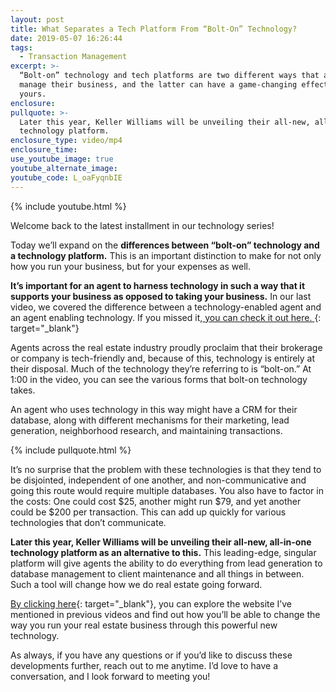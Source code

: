 ```yaml
---
layout: post
title: What Separates a Tech Platform From “Bolt-On” Technology?
date: 2019-05-07 16:26:44
tags:
  - Transaction Management
excerpt: >-
  “Bolt-on” technology and tech platforms are two different ways that agents
  manage their business, and the latter can have a game-changing effect on
  yours.
enclosure:
pullquote: >-
  Later this year, Keller Williams will be unveiling their all-new, all-in-one
  technology platform.
enclosure_type: video/mp4
enclosure_time:
use_youtube_image: true
youtube_alternate_image:
youtube_code: L_oaFyqnbIE
---
```


{% include youtube.html %}

Welcome back to the latest installment in our technology series\!

Today we’ll expand on the **differences between “bolt-on” technology and a technology platform.** This is an important distinction to make for not only how you run your business, but for your expenses as well.&nbsp;

**It’s important for an agent to harness technology in such a way that it supports your business as opposed to taking your business.** In our last video, we covered the difference between a technology-enabled agent and an agent enabling technology. If you missed it,[ you can check it out here.&nbsp;](https://kwcareerquest.com/who-is-the-fiduciary.html){: target="_blank"}

Agents across the real estate industry proudly proclaim that their brokerage or company is tech-friendly and, because of this, technology is entirely at their disposal. Much of the technology they’re referring to is “bolt-on.” At 1:00 in the video, you can see the various forms that bolt-on technology takes.&nbsp;

An agent who uses technology in this way might have a CRM for their database, along with different mechanisms for their marketing, lead generation, neighborhood research, and maintaining transactions.&nbsp;

{% include pullquote.html %}

It’s no surprise that the problem with these technologies is that they tend to be disjointed, independent of one another, and non-communicative and going this route would require multiple databases. You also have to factor in the costs: One could cost $25, another might run $79, and yet another could be $200 per transaction. This can add up quickly for various technologies that don’t communicate.&nbsp;

**Later this year, Keller Williams will be unveiling their all-new, all-in-one technology platform as an alternative to this.** This leading-edge, singular platform will give agents the ability to do everything from lead generation to database management to client maintenance and all things in between. Such a tool will change how we do real estate going forward.&nbsp;

[By clicking here](https://technology.kw.com/){: target="_blank"}, you can explore the website I’ve mentioned in previous videos and find out how you’ll be able to change the way you run your real estate business through this powerful new technology. &nbsp; &nbsp;&nbsp;

As always, if you have any questions or if you’d like to discuss these developments further, reach out to me anytime. I’d love to have a conversation, and I look forward to meeting you\!&nbsp;

&nbsp;
